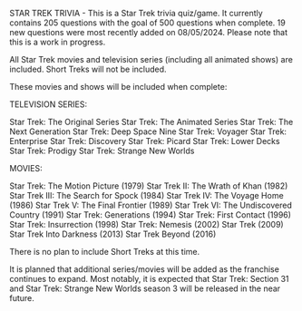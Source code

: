 STAR TREK TRIVIA - This is a Star Trek trivia quiz/game. It currently contains 205 questions with the
goal of 500 questions when complete. 19 new questions were most recently added on 08/05/2024. Please note
that this is a work in progress. 

All Star Trek movies and television series (including all animated shows) are included. Short Treks
will not be included.

These movies and shows will be included when complete:

TELEVISION SERIES:

Star Trek: The Original Series
Star Trek: The Animated Series
Star Trek: The Next Generation
Star Trek: Deep Space Nine
Star Trek: Voyager
Star Trek: Enterprise
Star Trek: Discovery
Star Trek: Picard
Star Trek: Lower Decks
Star Trek: Prodigy
Star Trek: Strange New Worlds

MOVIES:

Star Trek: The Motion Picture (1979)
Star Trek II: The Wrath of Khan (1982)
Star Trek III: The Search for Spock (1984)
Star Trek IV: The Voyage Home (1986)
Star Trek V: The Final Frontier (1989)
Star Trek VI: The Undiscovered Country (1991)
Star Trek: Generations (1994)
Star Trek: First Contact (1996)
Star Trek: Insurrection (1998)
Star Trek: Nemesis (2002)
Star Trek (2009)
Star Trek Into Darkness (2013)
Star Trek Beyond (2016)

There is no plan to include Short Treks at this time. 

It is planned that additional series/movies will be added as the franchise continues to expand. Most notably, 
it is expected that Star Trek: Section 31 and Star Trek: Strange New Worlds season 3 will be released in the
near future.

